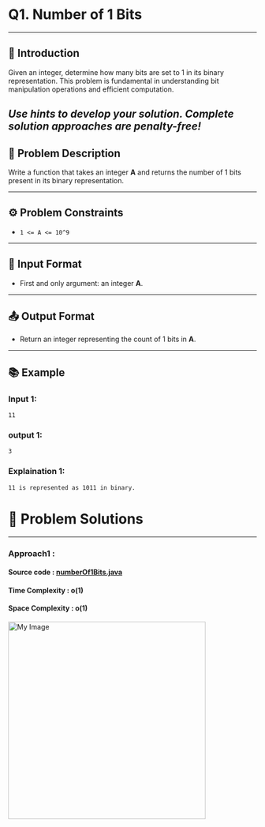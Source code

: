# Q1. Number of 1 Bits
---
## 🚀 Introduction
Given an integer, determine how many bits are set to 1 in its binary representation. This problem is fundamental in understanding bit manipulation operations and efficient computation.

_Use hints to develop your solution. Complete solution approaches are penalty-free!_
---
## 📝 Problem Description
Write a function that takes an integer **A** and returns the number of 1 bits present in its binary representation.

---

## ⚙️ Problem Constraints
- `1 <= A <= 10^9`

---

## 📝 Input Format
- First and only argument: an integer **A**.

---

## 📤 Output Format
- Return an integer representing the count of 1 bits in **A**.

---

## 📚 Example
### Input 1:
```plaintext
11
```
### output 1:
```plaintext
3
```
### Explaination 1:
```plaintext
11 is represented as 1011 in binary.
```
# 📝 Problem Solutions
---
### Approach1 : 
#### Source code : [numberOf1Bits.java](../../src/bitManipulationOne/numberOf1Bits/numberOf1Bits.java)
#### Time Complexity : o(1)
#### Space Complexity : o(1)

 <img src="../images/bitManipulationOne/numberOf1Bits/step1.jpg" alt="My Image" width="400" /> 
